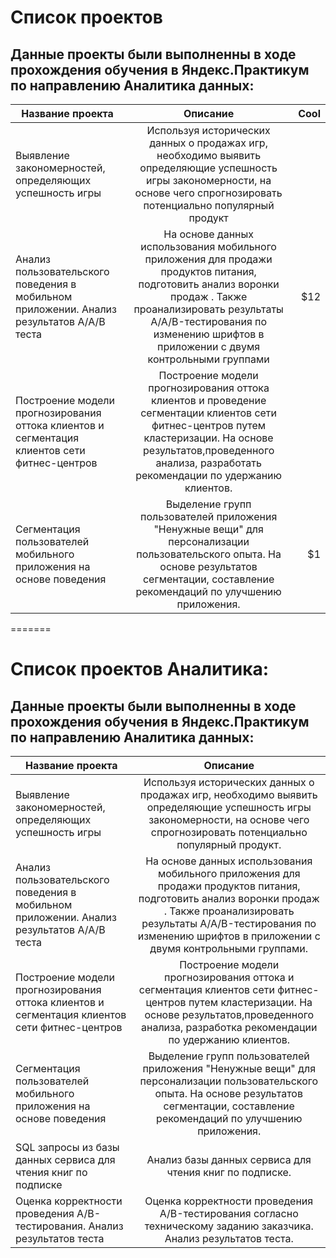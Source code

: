 # Список проектов 
## Данные проекты были выполненны в ходе прохождения обучения в Яндекс.Практикум по направлению Аналитика данных:

| Название проекта        | Описание           | Cool  |
| ------------- |:-------------:| -----:|
| Выявление закономерностей, определяющих успешность игры      | Используя исторических данных о продажах игр, необходимо выявить определяющие успешность игры закономерности, на основе чего спрогнозировать потенциально популярный продукт |  |
| Анализ пользовательского поведения в мобильном приложении. Анализ результатов А/А/В теста      | На основе данных использования мобильного приложения для продажи продуктов питания, подготовить анализ воронки продаж . Также проанализировать результаты A/A/B-тестирования по изменению шрифтов в приложении с двумя контрольными группами      |   $12 |
| Построение модели прогнозирования оттока клиентов и сегментация клиентов сети фитнес-центров  | Построение модели прогнозирования оттока клиентов и проведение сегментации клиентов сети фитнес-центров путем кластеризации. На основе результатов,проведенного анализа, разработать рекомендации по удержанию клиентов. |
| Сегментация пользователей мобильного приложения на основе поведения | Выделение групп пользователей приложения "Ненужные вещи" для персонализации пользовательского опыта. На основе результатов сегментации, составление рекомендаций по улучшению приложения.      |    $1 |
=======
# Список проектов Аналитика:
## Данные проекты были выполненны в ходе прохождения обучения в Яндекс.Практикум по направлению Аналитика данных:

| Название проекта        | Описание    |     
| ------------- |:-------------: |
| Выявление закономерностей, определяющих успешность игры      | Используя исторических данных о продажах игр, необходимо выявить определяющие успешность игры закономерности, на основе чего спрогнозировать потенциально популярный продукт. |  
| Анализ пользовательского поведения в мобильном приложении. Анализ результатов А/А/В теста      | На основе данных использования мобильного приложения для продажи продуктов питания, подготовить анализ воронки продаж . Также проанализировать результаты A/A/B-тестирования по изменению шрифтов в приложении с двумя контрольными группами.      |   
| Построение модели прогнозирования оттока клиентов и сегментация клиентов сети фитнес-центров  | Построение модели прогнозирования оттока и сегментация клиентов сети фитнес-центров путем кластеризации. На основе результатов,проведенного анализа, разработка рекомендации по удержанию клиентов. |
| Сегментация пользователей мобильного приложения на основе поведения | Выделение групп пользователей приложения "Ненужные вещи" для персонализации пользовательского опыта. На основе результатов сегментации, составление рекомендаций по улучшению приложения.      |    
| SQL запросы из базы данных сервиса для чтения книг по подписке    | Анализ базы данных сервиса для чтения книг по подписке.           | 
|Оценка корректности проведения A/B-тестирования. Анализ результатов теста   |   Оценка корректности проведения A/B-тестирования согласно техническому заданию заказчика. Анализ результатов теста.   |  

